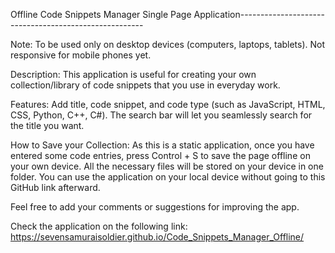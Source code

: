 Offline Code Snippets Manager Single Page Application------------------------------------------------------

Note: To be used only on desktop devices (computers, laptops, tablets). Not responsive for mobile phones yet.

Description: This application is useful for creating your own collection/library of code snippets that you use in everyday work.

Features: Add title, code snippet, and code type (such as JavaScript, HTML, CSS, Python, C++, C#).
The search bar will let you seamlessly search for the title you want.

How to Save your Collection: As this is a static application, once you have entered some code entries, press Control + S to save the page offline on your own device. All the necessary files will be stored on your device in one folder. You can use the application on your local device without going to this GitHub link afterward.

Feel free to add your comments or suggestions for improving the app.

Check the application on the following link:
https://sevensamuraisoldier.github.io/Code_Snippets_Manager_Offline/

